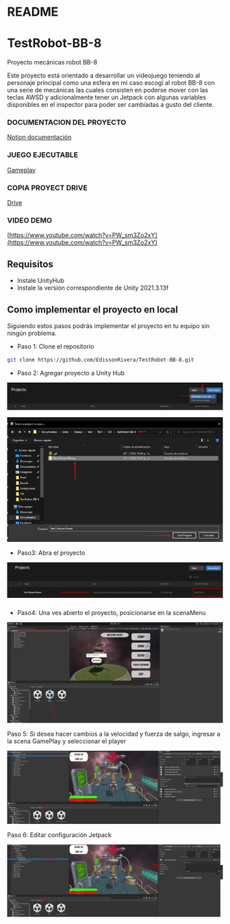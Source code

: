 # README

# TestRobot-BB-8

Proyecto mecánicas robot BB-8

Este proyecto está orientado a desarrollar un videojuego teniendo al personaje principal como una esfera en mi caso escogí al robot BB-8 con una serie de mecánicas las cuales consisten en poderse mover con las teclas AWSD y adicionalmente tener un Jetpack con algunas variables disponibles en el inspector para poder ser cambiadas a gusto del cliente.

### DOCUMENTACION DEL PROYECTO

[Notion documentación](https://www.notion.so/Test-ROBOT-BB-8-e598261f3d7f4daab1cd5818dcc2d9da) 

### JUEGO EJECUTABLE

[Gameplay](https://drive.google.com/drive/folders/161yeBvA9Xxi1wgf4x38SEP5u5RlN2ipJ?usp=sharing)

### COPIA PROYECT DRIVE

[Drive](https://drive.google.com/drive/folders/1JEQ5Nn4ABizuzjvxCS44PGJR-kSkCl4B?usp=sharing)

### VIDEO DEMO

[https://www.youtube.com/watch?v=PW_sm3Zo2xY](https://www.youtube.com/watch?v=PW_sm3Zo2xY)

## Requisitos

- Instale UnityHub
- Instale la versión correspondiente de Unity  2021.3.13f

## Como implementar el proyecto en local

Siguiendo estos pasos podrás implementar el proyecto en tu equipo sin ningún problema.

 

- Paso 1: Clone el repositorio

```bash
git clone https://github.com/EdissonRivera/TestRobot-BB-8.git
```

- Paso 2:  Agregar proyecto a Unity Hub

![Untitled](README/Untitled.png)

![Untitled](README/Untitled%201.png)

- Paso3: Abra el proyecto

![Untitled](README/Untitled%202.png)

### 

- Paso4: Una ves abierto el proyecto, posicionarse en la scenaMenu

![Untitled](README/Untitled%203.png)

 

Paso 5: Si desea hacer cambios a la velocidad y fuerza de salgo, ingresar a la scena GamePlay y seleccionar el player

![Untitled](README/Untitled%204.png)

Paso 6: Editar configuración Jetpack

![Untitled](README/Untitled%205.png)